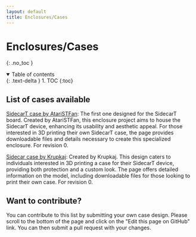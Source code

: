 ```yaml
---
layout: default
title: Enclosures/Cases
---
```


# Enclosures/Cases
{: .no_toc }

<details open markdown="block">
  <summary>
    Table of contents
  </summary>
  {: .text-delta }
1. TOC
{:toc}
</details>

## List of cases available

[SidecarT case by AtariSTFan](https://www.thingiverse.com/thing:6280055): The first one designed for the SidecarT board. Created by AtariSTFan, this enclosure project aims to house the SidecarT device, enhancing its usability and aesthetic appeal. For those interested in 3D printing their own SidecarT case, the page provides downloadable files and details necessary to create this specialized enclosure. For revision 0.

[Sidecar case by Krupkaj](https://www.printables.com/model/720834-sidecart-case-for-atari-st): Created by Krupkaj. This design caters to individuals interested in 3D printing a case for their SidecarT device, providing both protection and a custom look. The page offers detailed information on the model, including downloadable files for those looking to print their own case. For revision 0.

## Want to contribute?

You can contribute to this list by submitting your own case design. Please scroll to the bottom of the page and click on the "Edit this page on GitHub" link. You can then submit a pull request with your changes.